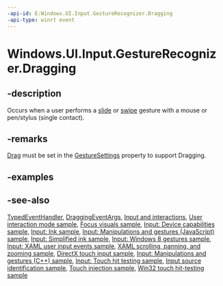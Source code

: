 ```yaml
---
-api-id: E:Windows.UI.Input.GestureRecognizer.Dragging
-api-type: winrt event
---
```


<!-- Event syntax
public event Windows.Foundation.TypedEventHandler Dragging<Windows.UI.Input.GestureRecognizer,  Windows.UI.Input.DraggingEventArgs>
-->

# Windows.UI.Input.GestureRecognizer.Dragging

## -description
Occurs when a user performs a [slide](https://docs.microsoft.com/windows/uwp/input-and-devices/guidelines-for-cross-slide) or [swipe](https://docs.microsoft.com/windows/uwp/input-and-devices/guidelines-for-cross-slide) gesture with a mouse or pen/stylus (single contact).

## -remarks
[Drag](gesturesettings.md) must be set in the [GestureSettings](gesturerecognizer_gesturesettings.md) property to support Dragging.

## -examples

## -see-also
[TypedEventHandler](../windows.foundation/typedeventhandler_2.md), [DraggingEventArgs](draggingeventargs.md), [Input and interactions](https://docs.microsoft.com/windows/uwp/design/input/), [User interaction mode sample](https://github.com/Microsoft/Windows-universal-samples/tree/master/Samples/UserInteractionMode), [Focus visuals sample](https://go.microsoft.com/fwlink/p/?LinkID=619895), [Input: Device capabilities sample](https://go.microsoft.com/fwlink/p/?linkid=231530), [Input: Ink sample](https://go.microsoft.com/fwlink/p/?linkid=231622), [Input: Manipulations and gestures (JavaScript) sample](https://go.microsoft.com/fwlink/p/?linkid=231638), [Input: Simplified ink  sample](https://go.microsoft.com/fwlink/p/?linkid=246570), [Input: Windows 8 gestures sample](https://go.microsoft.com/fwlink/p/?LinkId=264995), [Input: XAML user input events sample](https://go.microsoft.com/fwlink/p/?linkid=226855), [XAML scrolling, panning, and zooming sample](https://go.microsoft.com/fwlink/p/?linkid=251717), [DirectX touch input sample](https://go.microsoft.com/fwlink/p/?LinkID=231627), [Input: Manipulations and gestures (C++) sample](https://go.microsoft.com/fwlink/p/?linkid=231605), [Input: Touch hit testing sample](https://go.microsoft.com/fwlink/p/?linkid=231590), [Input source identification sample](https://go.microsoft.com/fwlink/p/?LinkID=267908), [Touch injection sample](https://go.microsoft.com/fwlink/p/?LinkID=267906), [Win32 touch hit-testing sample](https://go.microsoft.com/fwlink/p/?LinkID=267915)
